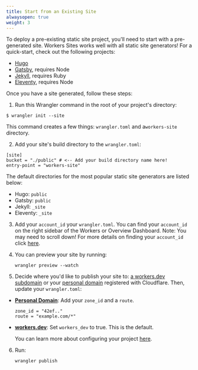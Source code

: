 ```yaml
---
title: Start from an Existing Site
alwaysopen: true
weight: 3
---
```


To deploy a pre-existing static site project, you'll need to start with a pre-generated site. Workers Sites works well with all static site generators! For a quick-start, check out the following projects:

- [Hugo](https://gohugo.io/getting-started/quick-start/)
- [Gatsby](https://www.gatsbyjs.org/docs/quick-start/), requires Node
- [Jekyll](https://jekyllrb.com/docs/), requires Ruby
- [Eleventy](https://www.11ty.io/#quick-start), requires Node

Once you have a site generated, follow these steps:

1. Run this Wrangler command in the root of your project's directory:

```
$ wrangler init --site
```

This command creates a few things: `wrangler.toml` and a`workers-site` directory.

2. Add your site's build directory to the `wrangler.toml`:

```
[site]
bucket = "./public" # <-- Add your build directory name here!
entry-point = "workers-site"
```

The default directories for the most popular static site generators are listed below:

- Hugo: `public`
- Gatsby: `public`
- Jekyll: `_site`
- Eleventy: `_site`

3.  Add your `account_id` your `wrangler.toml`. You can find your `account_id` on the right sidebar of the Workers or Overview Dashboard. Note: You may need to scroll down! For more details on finding your `account_id` click [here](https://developers.cloudflare.com/workers/quickstart/#account-id-and-zone-id).

4.  You can preview your site by running:

    ```
    wrangler preview --watch
    ```

5.  Decide where you'd like to publish your site to: [ a workers.dev subdomain](/quickstart#publish-to-workers-dev) or your [personal domain](/quickstart#publish-to-your-domain) registered with Cloudflare.
    Then, update your `wrangler.toml`:

- [**Personal Domain**](/quickstart#publish-to-your-domain): Add your `zone_id` and a `route`.

  ```
  zone_id = "42ef.."
  route = "example.com/*"
  ```

- [**workers.dev**](/quickstart#publish-to-workers-dev): Set `workers_dev` to true. This is the default.

  You can learn more about configuring your project [here](https://developers.cloudflare.com/workers/quickstart/#configure).

6. Run:
   ```
   wrangler publish
   ```
